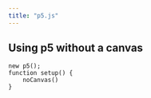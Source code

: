 ```yaml
---
title: "p5.js"
---
```


## Using p5 without a canvas
```
new p5();
function setup() {
	noCanvas()
}
```
